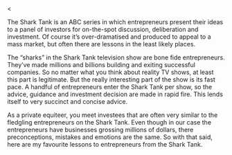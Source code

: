 <<p>The Shark Tank is an ABC series in which entrepreneurs present their ideas to a panel of investors for on-the-spot discussion, deliberation and investment. Of course it&#8217;s over-dramatised and produced to appeal to a mass market, but often there are lessons in the least likely places.</p><p>The &#8220;sharks&#8221; in the Shark Tank television show are bone fide entrepreneurs. They&#8217;ve made millions and billions building and exiting successful companies. So no matter what you think about reality TV shows, at least this part is legitimate. But the really interesting part of the show is its fast pace. A handful of entrepreneurs enter the Shark Tank per show, so the advice, guidance and investment decision are made in rapid fire. This lends itself to very succinct and concise advice.</p><p>As a private equiteer, you meet investees that are often very similar to the fledgling entrepreneurs on the Shark Tank. Even though in our case the entrepreneurs have businesses grossing millions of dollars, there preconceptions, mistakes and emotions are the same. So with that said, here are my favourite lessons to entrepreneurs from the Shark Tank.</p>
